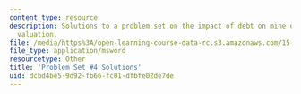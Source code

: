```yaml
---
content_type: resource
description: Solutions to a problem set on the impact of debt on mine operation and
  valuation.
file: /media/https%3A/open-learning-course-data-rc.s3.amazonaws.com/15-997-practice-of-finance-advanced-corporate-risk-management-spring-2009/dcbd4be59d92fb66fc01dfbfe02de7de_sol_pset4.xls
file_type: application/msword
resourcetype: Other
title: 'Problem Set #4 Solutions'
uid: dcbd4be5-9d92-fb66-fc01-dfbfe02de7de
---
```

